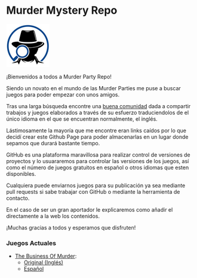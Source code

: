 # Murder Mystery Repo

![Free Jekyll Theme Pintereso](assets/images/logo-big.png)


¡Bienvenidos a todos a Murder Party Repo!

Siendo un novato en el mundo de las Murder Parties me puse a buscar juegos para poder empezar con unos amigos.

Tras una larga búsqueda encontre una [buena comunidad](http://labsk.net/index.php?topic=6871.0) dada a compartir trabajos y juegos elaborados a través de su esfuerzo traduciendolos de el único idioma en el que se encuentran normalmente, el inglés.

Lástimosamente la mayoría que me encontre eran links caídos por lo que decidí crear este Github Page para poder almacenarlas en un lugar donde sepamos que durará bastante tiempo.

GitHub es una plataforma maravillosa para realizar control de versiones de proyectos y lo usuararemos para controlar las versiones de los juegos, así como el número de juegos gratuitos en español o otros idiomas que esten disponibles.

Cualquiera puede enviarnos juegos para su publicación ya sea mediante pull requests si sabe trabajar con GitHub o mediante la herramienta de contacto.

En el caso de ser un gran aportador le explicaremos como añadir el directamente a la web los contenidos.

¡Muchas gracias a todos y esperamos que disfruten!

### Juegos Actuales

- [The Business Of Murder](https://vseryi.github.io/murderpartyrepo/the-business-of-murder/):
    - [Original (Inglés)](http://www.darkshire.net/jhkim/rpg/murder/business.html)
    - [Español](https://vseryi.github.io/murderpartyrepo/assets/games/TheBusinessOfMurder-ES-ParaImprimir.zip)
